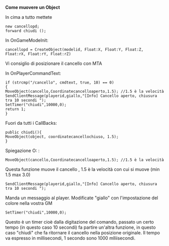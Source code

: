 **Come muovere un Object**

In cima a tutto mettete

```
new cancellopd;
forward chiudi ();
```

In OnGameModeInit:

```
cancellopd = CreateObject(modelid, Float:X, Float:Y, Float:Z, Float:rX, Float:rY, Float:rZ)
```

Vi consiglio di posizionare il cancello con MTA

In OnPlayerCommandText:

```
if (strcmp("/cancello", cmdtext, true, 10) == 0)
{
MoveObject(cancello,Coordinatecancelloaperto,1.5); //1.5 è la velocità
SendClientMessage(playerid,giallo,"[Info] Cancello aperto, chiusura tra 10 secondi ");
SetTimer("chiudi",10000,0);
return 1;
}
```

Fuori da tutti i CallBacks:

```
public chiudi(){
MoveObject(object, coordinatecancellochiuso, 1.5);
}
```

Spiegazione O: :

```
MoveObject(cancello,Coordinatecancelloaperto,1.5); //1.5 è la velocità
```
Questa funzione muove il cancello , 1.5 è la velocità con cui si muove (min 1.5 max 3.0)

```
SendClientMessage(playerid,giallo,"[Info] Cancello aperto, chiusura tra 10 secondi ");
```

Manda un messaggio al player. Modificate "giallo" con l'impostazione del colore nella vostra GM

```
SetTimer("chiudi",10000,0);
```

Questo è un timer cioè dalla digitazione del comando, passato un certo tempo (in questo caso 10 secondi) fa partire un'altra funzione, in questo caso "chiudi" che fa ritornare il cancello nella posizione originale. Il tempo va espresso in millisecondi, 1 secondo sono 1000 mlliisecondi.
